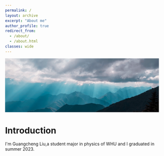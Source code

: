 ```yaml
---
permalink: /
layout: archive
excerpt: "About me"
author_profile: true
redirect_from: 
  - /about/
  - /about.html
classes: wide
---
```


<img src="../images/banner.png">

# Introduction

I'm Guangcheng Liu,a student major in physics of WHU and I graduated in summer 2023.



